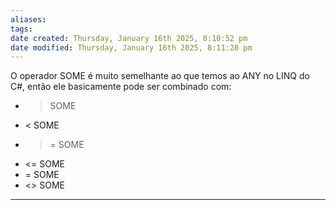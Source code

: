 ```yaml
---
aliases: 
tags: 
date created: Thursday, January 16th 2025, 8:10:52 pm
date modified: Thursday, January 16th 2025, 8:11:28 pm
---
```

O operador SOME é muito semelhante ao que temos ao ANY no LINQ do C#, então ele basicamente pode ser combinado com:

- > SOME
- < SOME
- >= SOME
- <= SOME
- = SOME
- <> SOME

---

